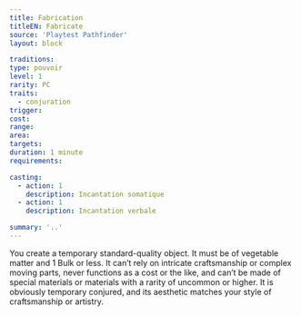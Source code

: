 ```yaml
---
title: Fabrication
titleEN: Fabricate
source: 'Playtest Pathfinder'
layout: block

traditions:
type: pouvoir
level: 1
rarity: PC
traits:
  - conjuration
trigger: 
cost: 
range: 
area: 
targets: 
duration: 1 minute
requirements: 

casting:
  - action: 1
    description: Incantation somatique
  - action: 1
    description: Incantation verbale

summary: '..'
---
```

You create a temporary standard-quality object. It must be of vegetable matter and 1 Bulk or less. It can’t rely on intricate craftsmanship or complex moving parts, never functions as a cost or the like, and can’t be made of special materials or materials with a rarity of uncommon or higher. It is obviously temporary conjured, and its aesthetic matches your style of craftsmanship or artistry.